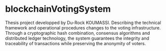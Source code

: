 # blockchainVotingSystem

 Thesis project developped by Du-Rock KOUMASSI. Describing the technical framework and operational procedures changes to the voting infrastructure. Through a cryptographic hash combination, consensus algorithms and distributed ledger technology, the system guarantees the integrity and traceability of transactions while preserving the anonymity of voters.
 
